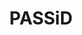 ---
title: PASSiD
image: /uploads/products/passid.png
image_description: PASSiD logo
position: 6
---